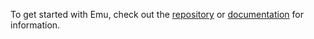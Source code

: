 To get started with Emu, check out the [repository](https://github.com/calebwin/emu) or [documentation](https://calebwin.github.io/emu) for information.